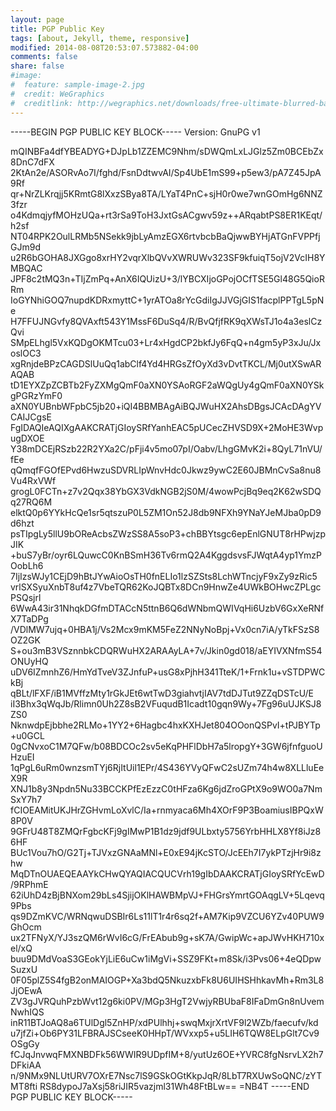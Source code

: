 ```yaml
---
layout: page
title: PGP Public Key
tags: [about, Jekyll, theme, responsive]
modified: 2014-08-08T20:53:07.573882-04:00
comments: false
share: false
#image:
#  feature: sample-image-2.jpg
#  credit: WeGraphics
#  creditlink: http://wegraphics.net/downloads/free-ultimate-blurred-background-pack/
---
```


-----BEGIN PGP PUBLIC KEY BLOCK-----
Version: GnuPG v1

mQINBFa4dfYBEADYG+DJpLb1ZZEMC9Nhm/sDWQmLxLJGlz5Zm0BCEbZx8DnC7dFX
2KtAn2e/ASORvAo7I/fghd/FsnDdtwvAI/Sp4UbE1mS99+p5ew3/pA7Z45JpA9Rf
qr+NrZLKrqjj5KRmtG8lXxzSBya8TA/LYaT4PnC+sjH0r0we7wnGOmHg6NNZ3fzr
o4KdmqjyfMOHzUQa+rt3rSa9ToH3JxtGsACgwv59z++ARqabtPS8ER1KEqt/h2sf
NT04RPK2OulLRMb5NSekk9jbLyAmzEGX6rtvbcbBaQjwwBYHjATGnFVPPfjGJm9d
u2R6bGOHA8JXGgo8xrHY2vqrXlbQVvXWRUWv323SF9kfuiqT5ojV2VcIH8YMBQAC
JPF8c2tMQ3n+TIjZmPq+AnX6IQUizU+3/lYBCXIjoGPojOCfTSE5Gl48G5QioRRm
IoGYNhiGOQ7nupdKDRxmyttC+1yrATOa8rYcGdiIgJJVGjGIS1facplPPTgL5pNe
H7FFUJNGvfy8QVAxft543Y1MssF6DuSq4/R/BvQfjfRK9qXWsTJ1o4a3eslCzQvi
SMpELhgl5VxKQDgOKMTcu03+Lr4xHgdCP2bkfJy6FqQ+n4gm5yP3xJu/JxoslOC3
xgRnjdeBPzCAGDSlUuQq1abClf4Yd4HRGsZfOyXd3vDvtTKCL/Mj0utXSwARAQAB
tD1EYXZpZCBTb2FyZXMgQmF0aXN0YSAoRGF2aWQgUy4gQmF0aXN0YSkgPGRzYmF0
aXN0YUBnbWFpbC5jb20+iQI4BBMBAgAiBQJWuHX2AhsDBgsJCAcDAgYVCAIJCgsE
FgIDAQIeAQIXgAAKCRATjGIoySRfYanhEAC5pUCecZHVSD9X+2MoHE3WvpugDXOE
Y38mDCEjRSzb22R2YXa2C/pFji4v5mo07pI/Oabv/LhgGMvK2i+8QyL71nVU/fEe
qQmqfFGOfEPvd6HwzuSDVRLIpWnvHdc0Jkwz9ywC2E60JBMnCvSa8nu8Vu4RxVWf
grogL0FCTn+z7v2Qqx38YbGX3VdkNGB2jS0M/4wowPcjBq9eq2K62wSDQq27RQ6M
elktQ0p6YYkHcQe1sr5qtszuP0L5ZM1On52J8db9NFXh9YNaYJeMJba0pD9d6hzt
psTIpgLy5llU9bOReAcbsZWzSS8A5soP3+chBBYtsgc6epEnlGNUT8rHPwjzpJIK
+buS7yBr/oyr6LQuwcC0KnBSmH36Tv6rmQ2A4KggdsvsFJWqtA4yp1YmzPOobLh6
7IjIzsWJy1CEjD9hBtJYwAioOsTH0fnELIo1lzSZSts8LchWTncjyF9xZy9zRic5
vrlSXSyuXnbT8uf4z7VbeTQR62KoJQBTx8DCn9HnwZe4UWkBOHwcZPLgcPSQsjrl
6WwA43ir31NhqkDGfmDTACcN5ttnB6Q6dWNbmQWIVqHi6UzbV6GxXeRNfX7TaDPg
/VDlMW7ujq+0HBA1j/Vs2Mcx9mKM5FeZ2NNyNoBpj+Vx0cn7iA/yTkFSzS8OZ2GK
S+ou3mB3VSznnbkCDQRWuHX2ARAAyLA+7v/Jkin0gd018/aEYIVXNfmS54ONUyHQ
uDV6IZmnhZ6/HmYdTveV3ZJnfuP+usG8xPjhH341TteK/1+Frnk1u+vSTDPWCkBj
qBLt/lFXF/iB1MVffzMty1rGkJEt6wtTwD3giahvtjIAV7tdDJTut9ZZqDSTcU/E
iI3Bhx3qWqJb/Rlimn0Uh2Z8sB2VFuqudB1Icadt10gqn9Wy+7Fg96uUJKSJ8ZS0
NknwdpEjbbhe2RLMo+1YY2+6Hagbc4hxKXHJet804OOonQSPvI+tPJBYTp+u0GCL
0gCNvxoC1M7QFw/b08BDCOc2sv5eKqPHFlDbH7a5lropgY+3GW6jfnfguoUHzuEI
1qPgL6uRm0wnzsmTYj6RjItUil1EPr/4S436YVyQFwC2sUZm74h4w8XLLluEeX9R
XNJ1b8y3Npdn5Nu33BCCKPfEzEzzC0tHFza6Kg6jdZroGPtX9o9WO0a7NmSxY7h7
fCIOEAMitUKJHrZGHvmLoXvlC/Ia+rnmyaca6Mh4XOrF9P3BoamiusIBPQxW8P0V
9GFrU48T8ZMQrFgbcKFj9gIMwP1B1dz9jdf9ULbxty5756YrbHHLX8Yf8iJz86HF
BUc1Vou7hO/G2Tj+TJVxzGNAaMNl+E0xE94jKcSTO/JcEEh7I7ykPTzjHr9i8zhw
MqDTnOUAEQEAAYkCHwQYAQIACQUCVrh19gIbDAAKCRATjGIoySRfYcEwD/9RPhmE
62iUhD4zBjBNXom29bLs4SjijOKlHAWBMpVJ+FHGrsYmrtGOAqgLV+5Lqevq9Pbs
qs9DZmKVC/WRNqwuDSBIr6Ls11lT1r4r6sq2f+AM7Kip9VZCU6YZv40PUW9GhOcm
ux2TFNyX/YJ3szQM6rWvI6cG/FrEAbub9g+sK7A/GwipWc+apJWvHKH710xel/xQ
buu9DMdVoaS3GEokYjLiE6uCw1iMgVi+SSZ9FKt+m8Sk/i3Pvs06+4eQDpwSuzxU
0F05plZ5S4fgB2onMAIOGP+Xa3bdQ5NkuzxbFk8U6UIHSHhkavMh+Rm3L8JjOEwA
ZV3gJVRQuhPzbWvt12g6ki0PV/MGp3HgT2VwjyRBUbaF8IFaDmGn8nUvemNwhIQS
inR11BTJoAQ8a6TUlDgl5ZnHP/xdPUlhhj+swqMxjrXrtVF9l2WZb/faecufv/kd
u7jfZi+Ob6PY31LFBRAJSCseeK0HHpT/WVxxp5+u5LIH6TQW8ELpGlt7Cv9OSgGy
fCJqJnvwqFMXNBDFk56WWIR9UDpfIM+8/yutUz6OE+YVRC8fgNsrvLX2h7DFkiAA
n/9NMx9NLUtURV7OXrE7Nsc7lS9GSkOGtKkpJqR/8LbT7RXUwSoQNC/zYTMT8fti
RS8dypoJ7aXsj58riJIR5vazjml31Wh48FtBLw==
=NB4T
-----END PGP PUBLIC KEY BLOCK-----
